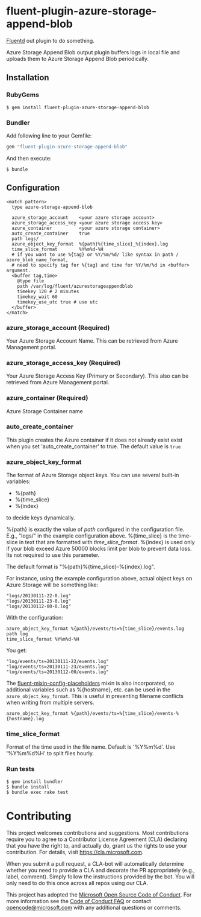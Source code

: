 # fluent-plugin-azure-storage-append-blob

[Fluentd](https://fluentd.org/) out plugin to do something.

Azure Storage Append Blob output plugin buffers logs in local file and uploads them to Azure Storage Append Blob periodically.

## Installation

### RubyGems

```
$ gem install fluent-plugin-azure-storage-append-blob
```

### Bundler

Add following line to your Gemfile:

```ruby
gem "fluent-plugin-azure-storage-append-blob"
```

And then execute:

```
$ bundle
```

## Configuration

```
<match pattern>
  type azure-storage-append-blob

  azure_storage_account    <your azure storage account>
  azure_storage_access_key <your azure storage access key>
  azure_container          <your azure storage container>
  auto_create_container    true
  path logs/
  azure_object_key_format  %{path}%{time_slice}_%{index}.log
  time_slice_format        %Y%m%d-%H
  # if you want to use %{tag} or %Y/%m/%d/ like syntax in path / azure_blob_name_format,
  # need to specify tag for %{tag} and time for %Y/%m/%d in <buffer> argument.
  <buffer tag,time>
    @type file
    path /var/log/fluent/azurestorageappendblob
    timekey 120 # 2 minutes
    timekey_wait 60
    timekey_use_utc true # use utc
  </buffer>
</match>
```

### azure_storage_account (Required)

Your Azure Storage Account Name. This can be retrieved from Azure Management portal.

### azure_storage_access_key (Required)

Your Azure Storage Access Key (Primary or Secondary). This also can be retrieved from Azure Management portal.

### azure_container (Required)

Azure Storage Container name

### auto_create_container

This plugin creates the Azure container if it does not already exist exist when you set 'auto_create_container' to true.
The default value is `true`

### azure_object_key_format

The format of Azure Storage object keys. You can use several built-in variables:

- %{path}
- %{time_slice}
- %{index}

to decide keys dynamically.

%{path} is exactly the value of *path* configured in the configuration file. E.g., "logs/" in the example configuration above.
%{time_slice} is the time-slice in text that are formatted with *time_slice_format*.
%{index} is used only if your blob exceed Azure 50000 blocks limit per blob to prevent data loss. Its not required to use this parameter.

The default format is "%{path}%{time_slice}-%{index}.log".

For instance, using the example configuration above, actual object keys on Azure Storage will be something like:

```
"logs/20130111-22-0.log"
"logs/20130111-23-0.log"
"logs/20130112-00-0.log"
```

With the configuration:

```
azure_object_key_format %{path}/events/ts=%{time_slice}/events.log
path log
time_slice_format %Y%m%d-%H
```

You get:

```
"log/events/ts=20130111-22/events.log"
"log/events/ts=20130111-23/events.log"
"log/events/ts=20130112-00/events.log"
```

The [fluent-mixin-config-placeholders](https://github.com/tagomoris/fluent-mixin-config-placeholders) mixin is also incorporated, so additional variables such as %{hostname}, etc. can be used in the `azure_object_key_format`. This is useful in preventing filename conflicts when writing from multiple servers.

```
azure_object_key_format %{path}/events/ts=%{time_slice}/events-%{hostname}.log
```

### time_slice_format

Format of the time used in the file name. Default is '%Y%m%d'. Use '%Y%m%d%H' to split files hourly.

### Run tests
    $ gem install bundler
    $ bundle install
    $ bundle exec rake test

# Contributing

This project welcomes contributions and suggestions.  Most contributions require you to agree to a
Contributor License Agreement (CLA) declaring that you have the right to, and actually do, grant us
the rights to use your contribution. For details, visit https://cla.microsoft.com.

When you submit a pull request, a CLA-bot will automatically determine whether you need to provide
a CLA and decorate the PR appropriately (e.g., label, comment). Simply follow the instructions
provided by the bot. You will only need to do this once across all repos using our CLA.

This project has adopted the [Microsoft Open Source Code of Conduct](https://opensource.microsoft.com/codeofconduct/).
For more information see the [Code of Conduct FAQ](https://opensource.microsoft.com/codeofconduct/faq/) or
contact [opencode@microsoft.com](mailto:opencode@microsoft.com) with any additional questions or comments.
